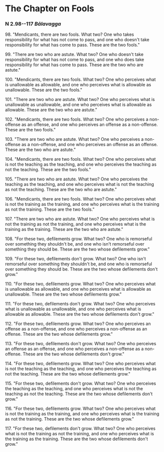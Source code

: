 # The Chapter on Fools

### N 2.98--117 *Bālavagga*

98\. "Mendicants, there are two fools. What two? One who takes responsibility
for what has not come to pass, and one who doesn't take responsibility
for what has come to pass. These are the two fools."

<!--pg-->
99\. "There are two who are astute. What two? One who doesn't take
responsibility for what has not come to pass, and one who does take
responsibility for what has come to pass. These are the two who are
astute."

<!--pg-->
100\. "Mendicants, there are two fools. What two? One who perceives what is
unallowable as allowable, and one who perceives what is allowable as
unallowable. These are the two fools."

<!--pg-->
101\. "There are two who are astute. What two? One who perceives what is
unallowable as unallowable, and one who perceives what is allowable as
allowable. These are the two who are astute."

<!--pg-->
102\. "Mendicants, there are two fools. What two? One who perceives a
non-offense as an offense, and one who perceives an offense as a
non-offense. These are the two fools."

<!--pg-->
103\. "There are two who are astute. What two? One who perceives a non-offense
as a non-offense, and one who perceives an offense as an offense. These
are the two who are astute."

<!--pg-->
104\. "Mendicants, there are two fools. What two? One who perceives what is
not the teaching as the teaching, and one who perceives the teaching as
not the teaching. These are the two fools."

<!--pg-->
105\. "There are two who are astute. What two? One who perceives the teaching
as the teaching, and one who perceives what is not the teaching as not
the teaching. These are the two who are astute."

<!--pg-->
106\. "Mendicants, there are two fools. What two? One who perceives what is
not the training as the training, and one who perceives what is the
training as not the training. These are the two fools."

<!--pg-->
107\. "There are two who are astute. What two? One who perceives what is not
the training as not the training, and one who perceives what is the
training as the training. These are the two who are astute."

<!--pg-->
108\. "For these two, defilements grow. What two? One who is remorseful over
something they shouldn't be, and one who isn't remorseful over something
they should be. These are the two whose defilements grow."

<!--pg-->
109\. "For these two, defilements don't grow. What two? One who isn't
remorseful over something they shouldn't be, and one who is remorseful
over something they should be. These are the two whose defilements don't
grow."

<!--pg-->
110\. "For these two, defilements grow. What two? One who perceives what is
unallowable as allowable, and one who perceives what is allowable as
unallowable. These are the two whose defilements grow."

<!--pg-->
111\. "For these two, defilements don't grow. What two? One who perceives what
is unallowable as unallowable, and one who perceives what is allowable
as allowable. These are the two whose defilements don't grow."

<!--pg-->
112\. "For these two, defilements grow. What two? One who perceives an offense
as a non-offense, and one who perceives a non-offense as an offense.
These are the two whose defilements grow."

<!--pg-->
113\. "For these two, defilements don't grow. What two? One who perceives an
offense as an offense, and one who perceives a non-offense as a
non-offense. These are the two whose defilements don't grow."

<!--pg-->
114\. "For these two, defilements grow. What two? One who perceives what is
not the teaching as the teaching, and one who perceives the teaching as
not the teaching. These are the two whose defilements grow."

<!--pg-->
115\. "For these two, defilements don't grow. What two? One who perceives the
teaching as the teaching, and one who perceives what is not the teaching
as not the teaching. These are the two whose defilements don't grow."

<!--pg-->
116\. "For these two, defilements grow. What two? One who perceives what is
not the training as the training, and one who perceives what is the
training as not the training. These are the two whose defilements grow."

<!--pg-->
117\. "For these two, defilements don't grow. What two? One who perceives what
is not the training as not the training, and one who perceives what is
the training as the training. These are the two whose defilements don't
grow."

